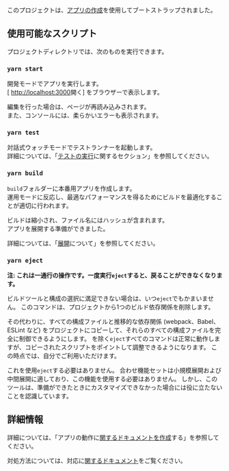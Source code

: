 このプロジェクトは、[アプリの作成](https://github.com/facebook/create-react-app)を使用してブートストラップされました。

## <a name="available-scripts"></a>使用可能なスクリプト

プロジェクトディレクトリでは、次のものを実行できます。

### `yarn start`

開発モードでアプリを実行します。<br />
[ [http://localhost:3000](http://localhost:3000)開く] をブラウザーで表示します。

編集を行った場合は、ページが再読み込みされます。<br />
また、コンソールには、柔らかいエラーも表示されます。

### `yarn test`

対話式ウォッチモードでテストランナーを起動します。<br />
詳細については、「[テストの実行](https://facebook.github.io/create-react-app/docs/running-tests)に関するセクション」を参照してください。

### `yarn build`

`build`フォルダーに本番用アプリを作成します。<br />
運用モードに反応し、最適なパフォーマンスを得るためにビルドを最適化することが適切に行われます。

ビルドは縮小され、ファイル名にはハッシュが含まれます。<br />
アプリを展開する準備ができました。

詳細については、「[展開](https://facebook.github.io/create-react-app/docs/deployment)について」を参照してください。

### `yarn eject`

**注: これは一通行の操作です。一度実行`eject`すると、戻ることができなくなります。**

ビルドツールと構成の選択に満足できない場合は、いつ`eject`でもかまいません。 このコマンドは、プロジェクトから1つのビルド依存関係を削除します。

その代わりに、すべての構成ファイルと推移的な依存関係 (webpack、Babel、ESLint など) をプロジェクトにコピーして、それらのすべての構成ファイルを完全に制御できるようにします。 を除く`eject`すべてのコマンドは正常に動作しますが、コピーされたスクリプトをポイントして調整できるようになります。 この時点では、自分でご利用いただけます。

これを使用`eject`する必要はありません。 合わせ機能セットは小規模展開および中間展開に適しており、この機能を使用する必要はありません。 しかし、このツールは、準備ができたときにカスタマイズできなかった場合には役に立たないことを認識しています。

## <a name="learn-more"></a>詳細情報

詳細については、「アプリの動作に[関するドキュメントを作成](https://facebook.github.io/create-react-app/docs/getting-started)する」を参照してください。

対処方法については、対応に[関するドキュメント](https://reactjs.org/)をご覧ください。
